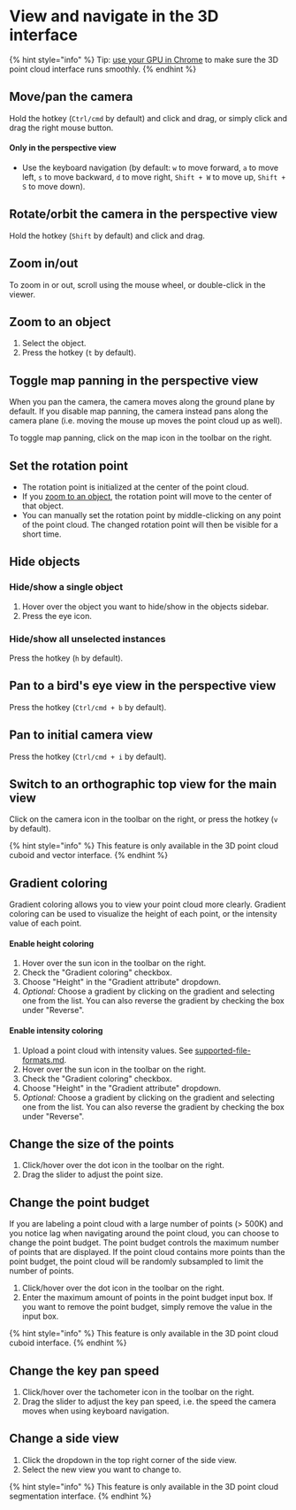 # View and navigate in the 3D interface

{% hint style="info" %}
Tip: [use your GPU in Chrome](https://segmentsai.notion.site/How-to-use-your-GPU-in-Chrome-2b95e19fb77c456c87f798013769a98a) to make sure the 3D point cloud interface runs smoothly.
{% endhint %}

## Move/pan the camera

Hold the hotkey (`Ctrl/cmd` by default) and click and drag, or simply click and drag the right mouse button.

#### Only in the perspective view

* Use the keyboard navigation (by default: `w` to move forward, `a` to move left, `s` to move backward, `d` to move right, `Shift + W` to move up, `Shift + S` to move down).

## Rotate/orbit the camera in the perspective view

Hold the hotkey (`Shift` by default) and click and drag.

## Zoom in/out

To zoom in or out, scroll using the mouse wheel, or double-click in the viewer.

## Zoom to an object

1. Select the object.
2. Press the hotkey (`t` by default).

## Toggle map panning in the perspective view

When you pan the camera, the camera moves along the ground plane by default. If you disable map panning, the camera instead pans along the camera plane (i.e. moving the mouse up moves the point cloud up as well).

To toggle map panning, click on the map icon in the toolbar on the right.

## Set the rotation point

* The rotation point is initialized at the center of the point cloud.&#x20;
* If you [zoom to an object](view-and-navigate-in-the-3d-interface.md#zoom-to-an-object), the rotation point will move to the center of that object.&#x20;
* You can manually set the rotation point by middle-clicking on any point of the point cloud. The changed rotation point will then be visible for a short time.

## Hide objects

### Hide/show a single object

1. Hover over the object you want to hide/show in the objects sidebar.
2. Press the eye icon.

### Hide/show all unselected instances

Press the hotkey (`h` by default).

## Pan to a bird's eye view in the perspective view

Press the hotkey (`Ctrl/cmd + b` by default).

## Pan to initial camera view

Press the hotkey (`Ctrl/cmd + i` by default).

## Switch to an orthographic top view for the main view

Click on the camera icon in the toolbar on the right, or press the hotkey (`v` by default).&#x20;

{% hint style="info" %}
This feature is only available in the 3D point cloud cuboid and vector interface.
{% endhint %}

## Gradient coloring

Gradient coloring allows you to view your point cloud more clearly. Gradient coloring can be used to visualize the height of each point, or the intensity value of each point.

#### Enable height coloring

1. Hover over the sun icon in the toolbar on the right.
2. Check the "Gradient coloring" checkbox.
3. Choose "Height" in the "Gradient attribute" dropdown.
4. _Optional:_ Choose a gradient by clicking on the gradient and selecting one from the list. You can also reverse the gradient by checking the box under "Reverse".

#### Enable intensity coloring

1. Upload a point cloud with intensity values. See [supported-file-formats.md](../../reference/sample-types/supported-file-formats.md "mention").
2. Hover over the sun icon in the toolbar on the right.
3. Check the "Gradient coloring" checkbox.
4. Choose "Height" in the "Gradient attribute" dropdown.
5. _Optional:_ Choose a gradient by clicking on the gradient and selecting one from the list. You can also reverse the gradient by checking the box under "Reverse".

## Change the size of the points

1. Click/hover over the dot icon in the toolbar on the right.
2. Drag the slider to adjust the point size.

## Change the point budget

If you are labeling a point cloud with a large number of points (> 500K) and you notice lag when navigating around the point cloud, you can choose to change the point budget. The point budget controls the maximum number of points that are displayed. If the point cloud contains more points than the point budget, the point cloud will be randomly subsampled to limit the number of points.&#x20;

1. Click/hover over the dot icon in the toolbar on the right.
2. Enter the maximum amount of points in the point budget input box. If you want to remove the point budget, simply remove the value in the input box.

{% hint style="info" %}
This feature is only available in the 3D point cloud cuboid interface.
{% endhint %}

## Change the key pan speed

1. Click/hover over the tachometer icon in the toolbar on the right.
2. Drag the slider to adjust the key pan speed, i.e. the speed the camera moves when using keyboard navigation.

## Change a side view

1. Click the dropdown in the top right corner of the side view.
2. Select the new view you want to change to.

{% hint style="info" %}
This feature is only available in the 3D point cloud segmentation interface.
{% endhint %}
